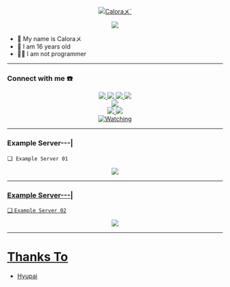 <p align="center">
    <a href="https://chat.whatsapp.com/GikyZutq2lc7ajrz5RZtex">
        <img
            src="https://readme-typing-svg.herokuapp.com?size=15&width=280&lines=Server+Profissional+Hyupai+Php+Mysql"
            alt="Caloraメ`"
        />
    </a>
</p>

<p align="center">
 <img src="https://github.com/caloraa/caloraa/blob/main/repostastmakefile_1.jpg" />
</p>

<p align="center">

- 👤 My name is Caloraメ
- 💌 I am 16 years old 
- 👨‍💻 I am not programmer

</p>

------
### Connect with me ☎️
<p align="center">
  <a href="https://instagram.com/hydraaml_"><img src="https://img.shields.io/badge/Instagram-E4405F?style=for-the-badge&logo=instagram&logoColor=white"/> 
  <a href="https://wa.me/6282189975711"><img src="https://img.shields.io/badge/WhatsApp-25D366?style=for-the-badge&logo=whatsapp&logoColor=white" />
  <a href="https://www.facebook.com/ditdit.utina"><img src="https://img.shields.io/badge/Facebook-%234267B2.svg?&style=for-the-badge&logo=facebook&logoColor=white" />
  <a href="https://t.me/caloraa"><img src="https://img.shields.io/badge/Telegram-%230088cc.svg?&style=for-the-badge&logo=telegram&logoColor=white" /> <br>
  <a href="https://youtube.com/channel/UCsT1hWQcTO4QAvdX0eIhkZg"><img src="https://img.shields.io/badge/YouTube-Xychaann`-ff0000?style=for-the-badge&logo=youtube&logoColor=ff0000&link=https://youtube.com/channel/UCsT1hWQcTO4QAvdX0eIhkZg" /><br>
  <a name=XyChan`&label=VIEWS&style=flat-square&color=orange" />
  <a href="https://github.com/xychaann"><img src="https://img.shields.io/badge/-GitHub-black?style=flat-square&logo=github" /> 
  <a href="https://youtube.com/channel/UCsT1hWQcTO4QAvdX0eIhkZg"><img src="https://img.shields.io/youtube/channel/subscribers/UCsT1hWQcTO4QAvdX0eIhkZg?style=social" /> <br>
  <a href="https://komarev.com/ghpvc/?username=xychaann&color=blue&style=flat-square&label=Profile+Views"><img title="Watching" src="https://komarev.com/ghpvc/?username=xychaann&color=green&style=flat-square&label=Profile+View"></a>
</p>

------
### Example Server---|

❏  ```Example Server 01```
<p align="center">
  <a href="https://github.com/caloraa/Server-Profissional-Hyupai-Php-Mysql"><img src="https://e.top4top.io/p_23485j55y9.jpg" />
</p>

------

### Example Server---|

❏  ```Example Server 02```
<p align="center">
  <a href="https://github.com/caloraa/Server-Profissional-Hyupai-Php-Mysql"><img src="https://k.top4top.io/p_2348yqezr9.jpg" />
</p>

------

# Thanks To
- [Hyupai](https://github.com/hyupai)

